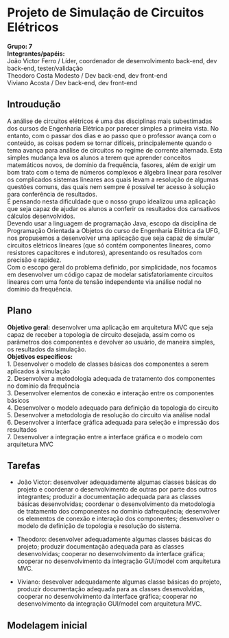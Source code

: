# Projeto de Simulação de Circuitos Elétricos
**Grupo: 7**  
**Integrantes/papéis:**  
João Victor Ferro / Líder, coordenador de desenvolvimento back-end, dev back-end, tester/validação  
Theodoro Costa Modesto / Dev back-end, dev front-end  
Viviano Acosta / Dev back-end, dev front-end

## Introudução

A análise de circuitos elétricos é uma das disciplinas mais subestimadas dos cursos de Engenharia Elétrica por parecer simples a primeira vista. 
No entanto, com o passar dos dias e ao passo que o professor avança com o conteúdo, as coisas podem se tornar difíceis, principalemente quando o 
tema avança para análise de circuitos no regime de corrente alternada. Esta simples mudança leva os alunos a terem que aprender conceitos matemáticos 
novos, de domínio da frequência, fasores, além de exigir um bom trato com o tema de números complexos e álgebra linear para resolver os complicados
sistemas lineares aos quais levam a resolução de algumas questões comuns, das quais nem sempre é possível ter acesso à solução para conferência de 
resultados.  
É pensando nesta dificuldade que o nosso grupo idealizou uma aplicação que seja capaz de ajudar os alunos a conferir os resultados dos cansativos 
cálculos desenvolvidos.  
Devendo usar a linguagem de programação Java, escopo da disciplina de Programação Orientada a Objetos do curso de Engenharia Elétrica da UFG, nos
propusemos a desenvolver uma aplicação que seja capaz de simular circuitos elétricos lineares (que só contém componentes lineares, como resistores
capacitores e indutores), apresentando os resultados com precisão e rapidez.  
Com o escopo geral do problema definido, por simplicidade, nos focamos em desenvolver um código capaz de modelar satisfatoriamente circuitos
lineares com uma fonte de tensão independente via análise nodal no domínio da frequência.

## Plano
  **Objetivo geral:** desenvolver uma aplicação em arquitetura MVC que seja capaz de receber a topologia de circuito desejada, assim como os parâmetros
                      dos componentes e devolver ao usuário, de maneira simples, os resultados da simulação.  
  **Objetivos específicos:**   
                               1. Desenvolver o modelo de classes básicas dos componentes a serem aplicados à simulação  
                               2. Desenvolver a metodologia adequada de tratamento dos componentes no domínio da frequência  
                               3. Desenvolver elementos de conexão e interação entre os componentes básicos  
                               4. Desenvolver o modelo adequado para definição da topologia do circuito  
                               5. Desenvolver a metodologia de resolução do circuito via análise nodal  
                               6. Desenvolver a interface gráfica adequada para seleção e impressão dos resultados  
                               7. Desenvolver a integração entre a interface gráfica e o modelo com arquitetura MVC  

## Tarefas 
- João Victor: desenvolver adequadamente algumas classes básicas do projeto e coordenar o desenvolvimento de outras por parte dos outros integrantes; 
produzir a documentação adequada para as classes básicas desenvolvidas; coordenar o desenvolvimento da metodologia de tratamento dos componentes no 
domínio dafrequência; desenvolver os elementos de conexão e interação dos componentes; desenvolver o modelo de definição de topologia e resolução do 
sistema.  

- Theodoro: desenvolver adequadamente algumas classes básicas do projeto; produzir documentação adequada para as classes desenvolvidas; cooperar no
desenvolvimento da interface gráfica; cooperar no desenvolvimento da integração GUI/model com arquitetura MVC.

- Viviano: desevolver adequadamente algumas classe básicas do projeto, produzir documentação adequada para as classes desenvolvidas, cooperar no
desenvolvimento da interface gráfica; cooperar no desenvolvimento da integração GUI/model com arquitetura MVC.
  
## Modelagem inicial






